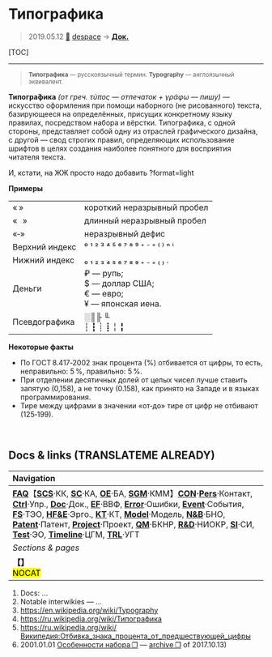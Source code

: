 # Типографика
> 2019.05.12 [🚀](../index/index.md) [despace](index.md) → **[Док.](doc.md)**

[TOC]

---

> <small>**Типографика** — русскоязычный термин. **Typography** — англоязычный эквивалент.</small>

**Типогра́фика** *(от греч. τύπος — отпечаток + γράφω — пишу)* — искусство оформления при помощи наборного (не рисованного) текста, базирующееся на определённых, присущих конкретному языку правилах, посредством набора и вёрстки. Типографика, с одной стороны, представляет собой одну из отраслей графического дизайна, с другой — свод строгих правил, определяющих использование шрифтов в целях создания наиболее понятного для восприятия читателя текста.

И, кстати, на ЖЖ просто надо добавить ?format=light

**Примеры**

| | |
|:--|:--|
|« »|короткий неразрывный пробел|
|« »|длинный неразрывный пробел|
|«‑»|неразрывный дефис|
|Верхний индекс|⁰ ¹ ² ³ ⁴ ⁵ ⁶ ⁷ ⁸ ⁹ ⁺ ⁻ ⁼ ⁽ ⁾ ⁿ ⁱ|
|Нижний индекс|₀ ₁ ₂ ₃ ₄ ₅ ₆ ₇ ₈ ₉ ₊ ₋ ₌ ₍ ₎ .|
|Деньги|₽ — рупь;<br> $ — доллар США;<br> € — евро;<br> ¥ — японская иена.|
|Псевдографика|░║╟ ╙<br> ┆ ┇ ┊ ┋ ╎ ╏|

**Некоторые факты**

   - По ГОСТ 8.417‑2002 знак процента (%) отбивается от цифры, то есть, неправильно: 5 %, правильно: 5 %.
   - При отделении десятичных долей от целых чисел лучше ставить запятую (0,158), а не точку (0.158), как принято на Западе и в языках программирования.
   - Тире между цифрами в значении «от‑до» тире от цифр не отбивают (125‑199).



<p style="page-break-after:always"> </p>

## Docs & links (TRANSLATEME ALREADY)
|Navigation|
|:--|
|**[FAQ](faq.md)**【**[SCS](scs.md)**·КК, **[SC](sc.md)**·КА, **[OE](oe.md)**·БА, **[SGM](sgm.md)**·КММ】**[CON](contact.md)·[Pers](person.md)**·Контакт, **[Ctrl](control.md)**·Упр., **[Doc](doc.md)**·Док., **[EF](ef.md)**·ВВФ, **[Error](error.md)**·Ошибки, **[Event](event.md)**·События, **[FS](fs.md)**·ТЭО, **[HF&E](hfe.md)**·Эрго., **[KT](kt.md)**·КТ, **[Model](model.md)**·Модель, **[N&B](nnb.md)**·БНО, **[Patent](патент.md)**·Патент, **[Project](project.md)**·Проект, **[QM](qm.md)**·БКНР, **[R&D](rnd.md)**·НИОКР, **[SI](si.md)**·СИ, **[Test](test.md)**·ЭО, **[Timeline](timeline.md)**·ЦГМ, **[TRL](trl.md)**·УГТ|
|*Sections & pages*|
|**【[](.md)】**<br> <mark>NOCAT</mark>|

   1. Docs: …
   1. Notable interwikies — …
   1. <https://en.wikipedia.org/wiki/Typography>
   1. <https://ru.wikipedia.org/wiki/Типографика>
   1. <https://ru.wikipedia.org/wiki/Википедия:Отбивка_знака_процента_от_предшествующей_цифры>
   1. 2001.01.01 [Особенности набора ❐](http://web.archive.org/web/20080313061322/mamble.nm.ru/nabor.htm) — [archive ❐](f/archive/20010101_1.djvu) of 2017.10.13)
